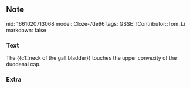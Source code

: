 ## Note
nid: 1661020713068
model: Cloze-7de96
tags: GSSE::!Contributor::Tom_Li
markdown: false

### Text
<div>
  The {{c1::neck of the gall bladder}} touches the upper convexity
  of the duodenal cap.
</div>

### Extra

